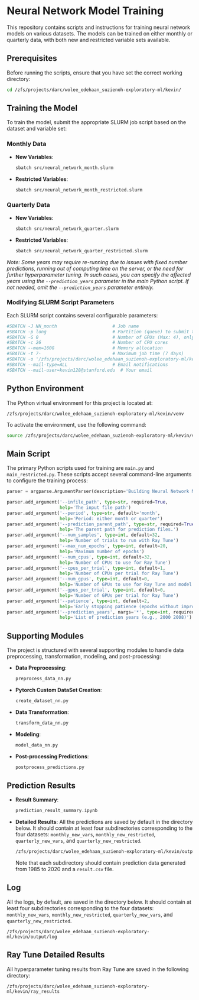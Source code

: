 # Neural Network Model Training

This repository contains scripts and instructions for training neural network models on various datasets. The models can be trained on either monthly or quarterly data, with both new and restricted variable sets available.

## Prerequisites

Before running the scripts, ensure that you have set the correct working directory:

```bash
cd /zfs/projects/darc/wolee_edehaan_suzienoh-exploratory-ml/kevin/
```

## Training the Model

To train the model, submit the appropriate SLURM job script based on the dataset and variable set:

### Monthly Data

- **New Variables**:
  ```bash
  sbatch src/neural_network_month.slurm
  ```

- **Restricted Variables**:
  ```bash
  sbatch src/neural_network_month_restricted.slurm
  ```

### Quarterly Data

- **New Variables**:
  ```bash
  sbatch src/neural_network_quarter.slurm
  ```

- **Restricted Variables**:
  ```bash
  sbatch src/neural_network_quarter_restricted.slurm
  ```

*Note: Some years may require re-running due to issues with fixed number predictions, running out of computing time on the server, or the need for further hyperparameter tuning. In such cases, you can specify the affected years using the `--prediction_years` parameter in the main Python script. If not needed, omit the `--prediction_years` parameter entirely.*

### Modifying SLURM Script Parameters

Each SLURM script contains several configurable parameters:

```bash
#SBATCH -J NN_month                     # Job name
#SBATCH -p long                         # Partition (queue) to submit to
#SBATCH -G 0                            # Number of GPUs (Max: 4), only use GPU in gpu partition
#SBATCH -c 26                           # Number of CPU cores
#SBATCH --mem=160G                      # Memory allocation
#SBATCH -t 7-                           # Maximum job time (7 days)
#SBATCH -o '/zfs/projects/darc/wolee_edehaan_suzienoh-exploratory-ml/kevin/output/log/monthly_new_vars_%j.out'  # Output log path
#SBATCH --mail-type=ALL                 # Email notifications
#SBATCH --mail-user=kevin128@stanford.edu  # Your email
```

## Python Environment

The Python virtual environment for this project is located at:

```
/zfs/projects/darc/wolee_edehaan_suzienoh-exploratory-ml/kevin/venv
```

To activate the environment, use the following command:

```bash
source /zfs/projects/darc/wolee_edehaan_suzienoh-exploratory-ml/kevin/venv/bin/activate
```

## Main Script

The primary Python scripts used for training are `main.py` and `main_restricted.py`. These scripts accept several command-line arguments to configure the training process:

```python
parser = argparse.ArgumentParser(description='Building Neural Network Model')

parser.add_argument('--infile_path', type=str, required=True,
                    help='The input file path')
parser.add_argument('--period', type=str, default='month',
                    help='Period: either month or quarter')
parser.add_argument('--prediction_parent_path', type=str, required=True,
                    help='The parent path for prediction files.')
parser.add_argument('--num_samples', type=int, default=32,
                    help='Number of trials to run with Ray Tune')
parser.add_argument('--max_num_epochs', type=int, default=20,
                    help='Maximum number of epochs')
parser.add_argument('--num_cpus', type=int, default=32,
                    help='Number of CPUs to use for Ray Tune')
parser.add_argument('--cpus_per_trial', type=int, default=1,
                    help='Number of CPUs per trial for Ray Tune')
parser.add_argument('--num_gpus', type=int, default=0,
                    help='Number of GPUs to use for Ray Tune and model training')
parser.add_argument('--gpus_per_trial', type=int, default=0,
                    help='Number of GPUs per trial for Ray Tune')
parser.add_argument('--patience', type=int, default=2,
                    help='Early stopping patience (epochs without improvement)')
parser.add_argument('--prediction_years', nargs='*', type=int, required=False, default=[],
                    help='List of prediction years (e.g., 2000 2008)')
```

## Supporting Modules

The project is structured with several supporting modules to handle data preprocessing, transformation, modeling, and post-processing:

- **Data Preprocessing**: 
  ```bash
  preprocess_data_nn.py
  ```
- **Pytorch Custom DataSet Creation**: 
  ```bash
  create_dataset_nn.py
  ```
- **Data Transformation**:
  ```bash
  transform_data_nn.py
  ```
- **Modeling**:
  ```bash
  model_data_nn.py
  ```
- **Post-processing Predictions**:
  ```bash
  postprocess_predictions.py
  ```

## Prediction Results
- **Result Summary**:
  ```bash
  prediction_result_summary.ipynb
  ```
- **Detailed Results**:
  All the predictions are saved by default in the directory below. It should contain at least four subdirectories corresponding to the four datasets: `monthly_new_vars`, `monthly_new_restricted`, `quarterly_new_vars`, and `quarterly_new_restricted`.
  ```bash
  /zfs/projects/darc/wolee_edehaan_suzienoh-exploratory-ml/kevin/output/prediction
  ```
  Note that each subdirectory should contain prediction data generated from 1985 to 2020 and a `result.csv` file.

## Log

All the logs, by default, are saved in the directory below. It should contain at least four subdirectories corresponding to the four datasets: `monthly_new_vars`, `monthly_new_restricted`, `quarterly_new_vars`, and `quarterly_new_restricted`.

```
/zfs/projects/darc/wolee_edehaan_suzienoh-exploratory-ml/kevin/output/log
```

## Ray Tune Detailed Results

All hyperparameter tuning results from Ray Tune are saved in the following directory:

```
/zfs/projects/darc/wolee_edehaan_suzienoh-exploratory-ml/kevin/ray_results
```
